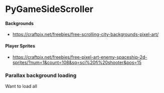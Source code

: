 # PyGameSideScroller

#### Backgrounds

- https://craftpix.net/freebies/free-scrolling-city-backgrounds-pixel-art/

#### Player Sprites

- https://craftpix.net/freebies/free-pixel-art-enemy-spaceship-2d-sprites/?num=1&count=108&sq=sci%20fi%20shooter&pos=15

### Parallax background loading

Want to load all
